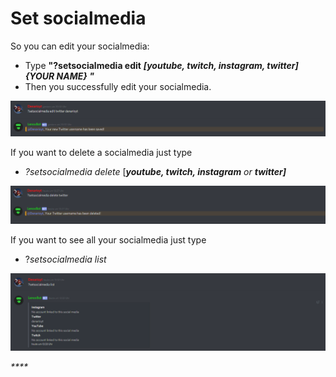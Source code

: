 # Set socialmedia

So you can edit your socialmedia:

* Type **"?setsocialmedia edit** _**\[youtube, twitch, instagram, twitter\] {YOUR NAME} "**_
* Then you successfully  edit your socialmedia.

![](../.gitbook/assets/screenshot_1.png)

If you want to delete a socialmedia just type

* _?setsocialmedia delete_ \[_**youtube, twitch, instagram** or **twitter\]**_

![](../.gitbook/assets/screenshot_2.png)

If you want to see all your socialmedia just type

* ?_setsocialmedia list_

![](../.gitbook/assets/screenshot_3.png)

  
_****_





